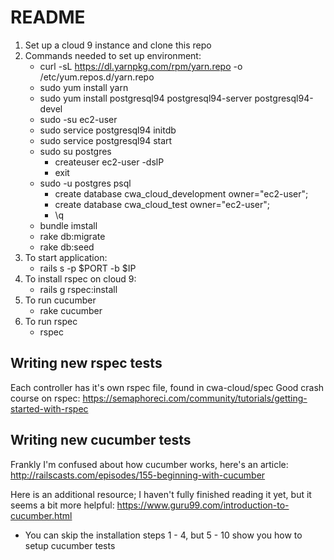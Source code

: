 # README
1) Set up a cloud 9 instance and clone this repo
2) Commands needed to set up environment:
    - curl -sL https://dl.yarnpkg.com/rpm/yarn.repo -o /etc/yum.repos.d/yarn.repo
    - sudo yum install yarn
    - sudo yum install postgresql94 postgresql94-server postgresql94-devel 
    - sudo -su ec2-user
    - sudo service postgresql94 initdb
    - sudo service postgresql94 start
    - sudo su postgres
        - createuser ec2-user -dslP
        - exit
    - sudo -u postgres psql
        - create database cwa_cloud_development owner="ec2-user";
        - create database cwa_cloud_test owner="ec2-user";
        - \q
    - bundle imstall
    - rake db:migrate
    - rake db:seed
3) To start application:
    - rails s -p $PORT -b $IP
4) To install rspec on cloud 9:
    - rails g rspec:install
5) To run cucumber
    - rake cucumber
6) To run rspec
    - rspec
    
## Writing new rspec tests 
Each controller has it's own rspec file, found in cwa-cloud/spec
Good crash course on rspec: https://semaphoreci.com/community/tutorials/getting-started-with-rspec

## Writing new cucumber tests
Frankly I'm confused about how cucumber works, here's an article: http://railscasts.com/episodes/155-beginning-with-cucumber

Here is an additional resource; I haven't fully finished reading it yet, but it seems a bit more helpful: https://www.guru99.com/introduction-to-cucumber.html

- You can skip the installation steps 1 - 4, but 5 - 10 show you how to setup cucumber tests 
